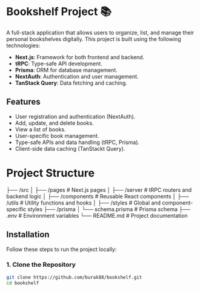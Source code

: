 # Bookshelf Project 📚

A full-stack application that allows users to organize, list, and manage their personal bookshelves digitally. This project is built using the following technologies:

- **Next.js**: Framework for both frontend and backend.
- **tRPC**: Type-safe API development.
- **Prisma**: ORM for database management.
- **NextAuth**: Authentication and user management.
- **TanStack Query**: Data fetching and caching.

## Features

- User registration and authentication (NextAuth).
- Add, update, and delete books.
- View a list of books.
- User-specific book management.
- Type-safe APIs and data handling (tRPC, Prisma).
- Client-side data caching (TanStackt Query).

# Project Structure
├── /src
│   ├── /pages        # Next.js pages
│   ├── /server       # tRPC routers and backend logic
│   ├── /components   # Reusable React components
│   ├── /utils        # Utility functions and hooks
│   ├── /styles       # Global and component-specific styles
├── /prisma
│   └── schema.prisma # Prisma schema
├── .env              # Environment variables
└── README.md         # Project documentation

## Installation

Follow these steps to run the project locally:

### 1. Clone the Repository

```bash
git clone https://github.com/burak88/bookshelf.git
cd bookshelf
